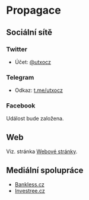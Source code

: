 # Propagace

## Sociální sítě

### Twitter

* Účet: [@utxocz](https://twitter.com/utxocz)

### **Telegram**

* Odkaz: [t.me/utxocz](https://t.me/utxocz)

### Facebook

Událost bude založena.

## **Web**

Viz. stránka [Webové stránky](webove-stranky.md).

## Mediální spolupráce

* [Bankless.cz](https://bankless.cz)
* [Investree.cz](https://investree.cz)

